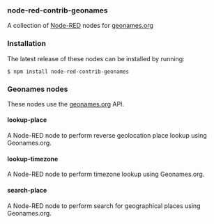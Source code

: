 <html><body>
<h3>node-red-contrib-geonames</h3>

A collection of <a target="_blank" href="http://nodered.org/">Node-RED</a> nodes for
<a target="_blank" href="http://geonames.org/">geonames.org</a>

### Installation

The latest release of these nodes can be installed by running:

    $ npm install node-red-contrib-geonames


### Geonames nodes

These nodes use the <a target="_blank" href="http://geonames.org/">geonames.org</a> API.

<h4>lookup-place</h4>
A Node-RED node to perform reverse geolocation place lookup using Geonames.org.

<h4>lookup-timezone</h4>
A Node-RED node to perform timezone lookup using Geonames.org.

<h4>search-place</h4>
A Node-RED node to perform search for geographical places using Geonames.org.

</body></html>
